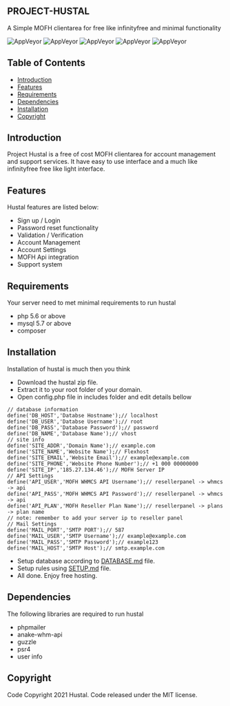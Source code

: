 ## PROJECT-HUSTAL
A Simple MOFH clientarea for free like infinityfree and minimal functionality

![AppVeyor](https://img.shields.io/badge/Licence-MIT-lightgrey)
![AppVeyor](https://img.shields.io/badge/Version-v1.0.0-lightgrey)
![AppVeyor](https://img.shields.io/badge/Build-passing-lightgreen)
![AppVeyor](https://img.shields.io/badge/dependencies-php-lightgrey)
![AppVeyor](https://img.shields.io/badge/Interface-light-lightgrey)

## Table of Contents
- [Introduction](#introduction) 
- [Features](#features)
- [Requirements](#requirements) 
- [Dependencies](#dependencies)
- [Installation](#installation)
- [Copyright](#copyright-and-license)

## Introduction 
Project Hustal is a free of cost MOFH clientarea for account management and support services. It have easy to use interface and a much like infinityfree free like light interface. 

## Features
Hustal features are listed below:
- Sign up / Login
- Password reset functionality
- Validation / Verification 
- Account Management 
- Account Settings 
- MOFH Api integration 
- Support system

## Requirements
Your server need to met minimal requirements to run hustal
- php 5.6 or above
- mysql 5.7 or above
- composer

## Installation 
Installation of hustal is much then you think 
- Download the hustal zip file. 
- Extract it to your root folder of your domain. 
- Open config.php file in includes folder and edit details bellow
```
// database information 
define('DB_HOST','Databse Hostname');// localhost
define('DB_USER','Databse Username');// root
define('DB_PASS','Database Password');// password
define('DB_NAME','Database Name');// vhost
// site info
define('SITE_ADDR','Domain Name');// example.com
define('SITE_NAME','Website Name');// Flexhost
define('SITE_EMAIL','Website Email');// example@example.com
define('SITE_PHONE','Website Phone Number');// +1 000 00000000
define('SITE_IP','185.27.134.46');// MOFH Server IP
// API Settings
define('API_USER','MOFH WHMCS API Username');// resellerpanel -> whmcs -> api 
define('API_PASS','MOFH WHMCS API Password');// resellerpanel -> whmcs -> api 
define('API_PLAN','MOFH Reseller Plan Name');// resellerpanel -> plans -> plan name
// note: remember to add your server ip to reseller panel
// Mail Settings
define('MAIL_PORT','SMTP PORT');// 587
define('MAIL_USER','SMTP Username');// example@example.com
define('MAIL_PASS','SMTP Password');// example123
define('MAIL_HOST','SMTP Host');// smtp.example.com
```
- Setup database according to [DATABASE.md](DATABASE.md) file.
- Setup rules using [SETUP.md](SETUP.md) file. 
- All done. Enjoy free hosting.

## Dependencies
The following libraries are required to run hustal
- phpmailer
- anake-whm-api
- guzzle
- psr4
- user info

## Copyright
Code Copyright 2021 Hustal. Code released under the MIT license.

